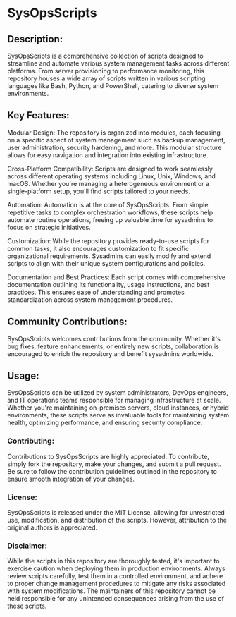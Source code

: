 # SysOpsScripts

## Description:
SysOpsScripts is a comprehensive collection of scripts designed to streamline and automate various system management tasks across different platforms. From server provisioning to performance monitoring, this repository houses a wide array of scripts written in various scripting languages like Bash, Python, and PowerShell, catering to diverse system environments.

## Key Features:

Modular Design: The repository is organized into modules, each focusing on a specific aspect of system management such as backup management, user administration, security hardening, and more. This modular structure allows for easy navigation and integration into existing infrastructure.

Cross-Platform Compatibility: Scripts are designed to work seamlessly across different operating systems including Linux, Unix, Windows, and macOS. Whether you're managing a heterogeneous environment or a single-platform setup, you'll find scripts tailored to your needs.

Automation: Automation is at the core of SysOpsScripts. From simple repetitive tasks to complex orchestration workflows, these scripts help automate routine operations, freeing up valuable time for sysadmins to focus on strategic initiatives.

Customization: While the repository provides ready-to-use scripts for common tasks, it also encourages customization to fit specific organizational requirements. Sysadmins can easily modify and extend scripts to align with their unique system configurations and policies.

Documentation and Best Practices: Each script comes with comprehensive documentation outlining its functionality, usage instructions, and best practices. This ensures ease of understanding and promotes standardization across system management procedures.

## Community Contributions: 
SysOpsScripts welcomes contributions from the community. Whether it's bug fixes, feature enhancements, or entirely new scripts, collaboration is encouraged to enrich the repository and benefit sysadmins worldwide.

## Usage:
SysOpsScripts can be utilized by system administrators, DevOps engineers, and IT operations teams responsible for managing infrastructure at scale. Whether you're maintaining on-premises servers, cloud instances, or hybrid environments, these scripts serve as invaluable tools for maintaining system health, optimizing performance, and ensuring security compliance.

### Contributing:
Contributions to SysOpsScripts are highly appreciated. To contribute, simply fork the repository, make your changes, and submit a pull request. Be sure to follow the contribution guidelines outlined in the repository to ensure smooth integration of your changes.

### License:
SysOpsScripts is released under the MIT License, allowing for unrestricted use, modification, and distribution of the scripts. However, attribution to the original authors is appreciated.

### Disclaimer:
While the scripts in this repository are thoroughly tested, it's important to exercise caution when deploying them in production environments. Always review scripts carefully, test them in a controlled environment, and adhere to proper change management procedures to mitigate any risks associated with system modifications. The maintainers of this repository cannot be held responsible for any unintended consequences arising from the use of these scripts.
